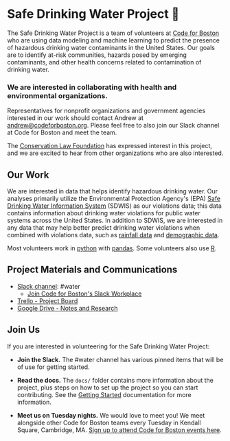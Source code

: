 # Safe Drinking Water Project 🚰

The Safe Drinking Water Project is a team of volunteers at [Code for Boston](https://www.codeforboston.org/) who are using data modeling and machine learning to predict the presence of hazardous drinking water contaminants in the United States. Our goals are to identify at-risk communities, hazards posed by emerging contaminants, and other health concerns related to contamination of drinking water.

### We are interested in collaborating with health and environmental organizations.

Representatives for nonprofit organizations and government agencies interested in our work should contact Andrew at andrew@codeforboston.org. Please feel free to also join our Slack channel at Code for Boston and meet the team.

The [Conservation Law Foundation](https://www.clf.org/) has expressed interest in this project, and we are excited to hear from other organizations who are also interested.

## Our Work

We are interested in data that helps identify hazardous drinking water. Our analyses primarily utilize the Environmental Protection Agency's (EPA) [Safe Drinking Water Information System](https://www.epa.gov/enviro/sdwis-overview) (SDWIS) as our violations data; this data contains information about drinking water violations for public water systems across the United States. In addition to SDWIS, we are interested in any data that may help better predict drinking water violations when combined with violations data, such as [rainfall data](https://www.ncdc.noaa.gov/cdo-web/webservices/v2) and [demographic data](https://www.census.gov/developers/).

Most volunteers work in [python](http://python.org) with [pandas](https://pandas.pydata.org/). Some volunteers also use [R](https://www.r-project.org/).

## Project Materials and Communications

- [Slack channel](https://cfb-public.slack.com): #water
  - [Join Code for Boston's Slack Workplace](https://communityinviter.com/apps/cfb-public/code-for-boston)
- [Trello - Project Board](https://trello.com/b/qP7oYyWn/safe-water)
- [Google Drive - Notes and Research](https://drive.google.com/drive/folders/1FbQE9_NP664lkz4d-Xu4omijLl-HNklz)

## Join Us

If you are interested in volunteering for the Safe Drinking Water Project:

- __Join the Slack.__ The #water channel has various pinned items that will be of use for getting started.

- __Read the docs.__ The ``docs/`` folder contains more information about the project, plus steps on how to set up the project so you can start contributing. See the [Getting Started](docs/getting-started.md) documentation for more information.

- __Meet us on Tuesday nights.__ We would love to meet you! We meet alongside other Code for Boston teams every Tuesday in Kendall Square, Cambridge, MA. [Sign up to attend Code for Boston events here](https://www.meetup.com/Code-for-Boston/).
